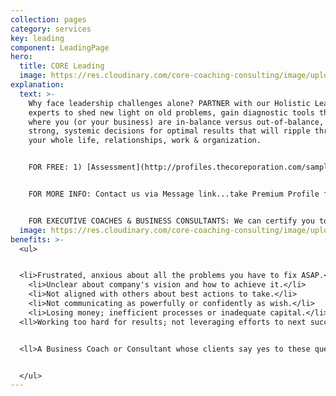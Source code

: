 ```yaml
---
collection: pages
category: services
key: leading
component: LeadingPage
hero:
  title: CORE Leading
  image: https://res.cloudinary.com/core-coaching-consulting/image/upload/v1596493058/pexels-pixabay-161154_uftaqi.jpg
explanation:
  text: >-
    Why face leadership challenges alone? PARTNER with our Holistic Leadership
    experts to shed new light on old problems, gain diagnostic tools that show
    where you (or your business) are in-balance versus out-of-balance, and make
    strong, systemic decisions for optimal results that will ripple throughout
    your whole life, relationships, work & organization.  


    FOR FREE: 1) [Assessment](http://profiles.thecoreporation.com/sample/welcome) of your own major strength & liability; 2) Leader Compass report; 3) Instructional videos.  


    FOR MORE INFO: Contact us via Message link...take Premium Profile for a full report on your holistic leadership strengths and weaknesses...sign up for life-changing strategic trainings...explore how our data-driven and agile processes can create sustainable change for a great ROI. 


    FOR EXECUTIVE COACHES & BUSINESS CONSULTANTS: We can certify you to use The Balancing Act's powerful processes, programs, diagnostic tools and profiles for leaders, teams and organizations.
  image: https://res.cloudinary.com/core-coaching-consulting/image/upload/v1600812431/eean-chen-5hz5hpjFIro-unsplash_aie6fn.jpg
benefits: >-
  <ul>


  <li>Frustrated, anxious about all the problems you have to fix ASAP.</li>
    <li>Unclear about company's vision and how to achieve it.</li>
    <li>Not aligned with others about best actions to take.</li>
    <li>Not communicating as powerfully or confidently as wish.</li>
    <li>Losing money; inefficient processes or inadequate capital.</li>
  <ll>Working too hard for results; not leveraging efforts to next success.</li>


  <ll>A Business Coach or Consultant whose clients say yes to these questions. </li>


  </ul>
---
```

